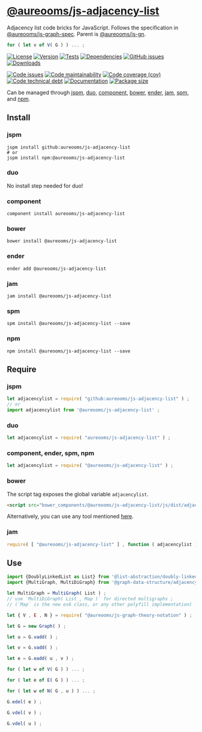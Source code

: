 [@aureooms/js-adjacency-list](https://make-github-pseudonymous-again.github.io/js-adjacency-list)
==

Adjacency list code bricks for JavaScript.
Follows the specification in
[@aureooms/js-graph-spec](https://github.com/make-github-pseudonymous-again/js-graph-spec).
Parent is [@aureooms/js-gn](https://github.com/make-github-pseudonymous-again/js-gn).

```js
for ( let v of V( G ) ) ... ;
```

[![License](https://img.shields.io/github/license/make-github-pseudonymous-again/js-adjacency-list.svg)](https://raw.githubusercontent.com/make-github-pseudonymous-again/js-adjacency-list/main/LICENSE)
[![Version](https://img.shields.io/npm/v/@aureooms/js-adjacency-list.svg)](https://www.npmjs.org/package/@aureooms/js-adjacency-list)
[![Tests](https://img.shields.io/github/workflow/status/make-github-pseudonymous-again/js-adjacency-list/ci:cover?event=push&label=tests)](https://github.com/make-github-pseudonymous-again/js-adjacency-list/actions/workflows/ci:cover.yml?query=branch:main)
[![Dependencies](https://img.shields.io/librariesio/github/make-github-pseudonymous-again/js-adjacency-list.svg)](https://github.com/make-github-pseudonymous-again/js-adjacency-list/network/dependencies)
[![GitHub issues](https://img.shields.io/github/issues/make-github-pseudonymous-again/js-adjacency-list.svg)](https://github.com/make-github-pseudonymous-again/js-adjacency-list/issues)
[![Downloads](https://img.shields.io/npm/dm/@aureooms/js-adjacency-list.svg)](https://www.npmjs.org/package/@aureooms/js-adjacency-list)

[![Code issues](https://img.shields.io/codeclimate/issues/make-github-pseudonymous-again/js-adjacency-list.svg)](https://codeclimate.com/github/make-github-pseudonymous-again/js-adjacency-list/issues)
[![Code maintainability](https://img.shields.io/codeclimate/maintainability/make-github-pseudonymous-again/js-adjacency-list.svg)](https://codeclimate.com/github/make-github-pseudonymous-again/js-adjacency-list/trends/churn)
[![Code coverage (cov)](https://img.shields.io/codecov/c/gh/make-github-pseudonymous-again/js-adjacency-list/main.svg)](https://codecov.io/gh/make-github-pseudonymous-again/js-adjacency-list)
[![Code technical debt](https://img.shields.io/codeclimate/tech-debt/make-github-pseudonymous-again/js-adjacency-list.svg)](https://codeclimate.com/github/make-github-pseudonymous-again/js-adjacency-list/trends/technical_debt)
[![Documentation](https://make-github-pseudonymous-again.github.io/js-adjacency-list//badge.svg)](https://make-github-pseudonymous-again.github.io/js-adjacency-list//source.html)
[![Package size](https://img.shields.io/bundlephobia/minzip/@aureooms/js-adjacency-list)](https://bundlephobia.com/result?p=@aureooms/js-adjacency-list)

Can be managed through [jspm](https://github.com/jspm/jspm-cli),
[duo](https://github.com/duojs/duo),
[component](https://github.com/componentjs/component),
[bower](https://github.com/bower/bower),
[ender](https://github.com/ender-js/Ender),
[jam](https://github.com/caolan/jam),
[spm](https://github.com/spmjs/spm),
and [npm](https://github.com/npm/npm).

## Install

### jspm
```terminal
jspm install github:aureooms/js-adjacency-list
# or
jspm install npm:@aureooms/js-adjacency-list
```
### duo
No install step needed for duo!

### component
```terminal
component install aureooms/js-adjacency-list
```

### bower
```terminal
bower install @aureooms/js-adjacency-list
```

### ender
```terminal
ender add @aureooms/js-adjacency-list
```

### jam
```terminal
jam install @aureooms/js-adjacency-list
```

### spm
```terminal
spm install @aureooms/js-adjacency-list --save
```

### npm
```terminal
npm install @aureooms/js-adjacency-list --save
```

## Require
### jspm
```js
let adjacencylist = require( "github:aureooms/js-adjacency-list" ) ;
// or
import adjacencylist from '@aureooms/js-adjacency-list' ;
```
### duo
```js
let adjacencylist = require( "aureooms/js-adjacency-list" ) ;
```

### component, ender, spm, npm
```js
let adjacencylist = require( "@aureooms/js-adjacency-list" ) ;
```

### bower
The script tag exposes the global variable `adjacencylist`.
```html
<script src="bower_components/@aureooms/js-adjacency-list/js/dist/adjacency-list.min.js"></script>
```
Alternatively, you can use any tool mentioned [here](http://bower.io/docs/tools/).

### jam
```js
require( [ "@aureooms/js-adjacency-list" ] , function ( adjacencylist ) { ... } ) ;
```

## Use


```js
import {DoublyLinkedList as List} from '@list-abstraction/doubly-linked-list';
import {MultiGraph, MultiDiGraph} from '@graph-data-structure/adjacency-list';

let MultiGraph = MultiGraph( List ) ;
// use `MultiDiGraph( List , Map )` for directed multigraphs ;
// (`Map` is the new es6 class, or any other polyfill implementation)

let { V , E , N } = require( "@aureooms/js-graph-theory-notation" ) ;

let G = new Graph( ) ;

let u = G.vadd( ) ;

let v = G.vadd( ) ;

let e = G.eadd( u , v ) ;

for ( let w of V( G ) ) ... ;

for ( let e of E( G ) ) ... ;

for ( let w of N( G , u ) ) ... ;

G.edel( e ) ;

G.vdel( v ) ;

G.vdel( u ) ;
```
